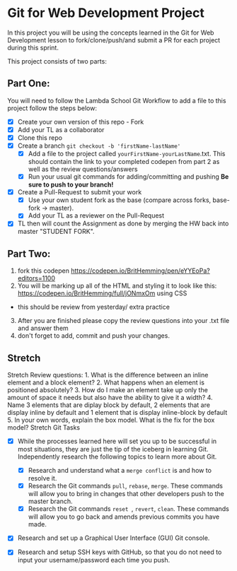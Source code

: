 # Git for Web Development Project
In this project you will be using the concepts learned in the Git for Web Development lesson to fork/clone/push/and submit a PR for each project during this sprint.

This project consists of two parts:

## Part One:
You will need to follow the Lambda School Git Workflow to add a file to this project follow the steps below:

- [X] Create your own version of this repo - Fork
- [X] Add your TL as a collaborator
- [X] Clone this repo
- [X] Create a branch `git checkout -b 'firstName-lastName'`
  - [X] Add a file to the project called `yourFirstName-yourLastName`.txt. This should contain the link to your completed codepen from part 2 as well as the review questions/answers
  - [X] Run your usual git commands for adding/committing and pushing **Be sure to push to your branch!**
- [X] Create a Pull-Request to submit your work
  - [X] Use your own student fork as the base (compare across forks, base-fork -> master).
  - [X] Add your TL as a reviewer on the Pull-Request
- [X] TL then will count the Assignment as done by merging the HW back into master "STUDENT FORK".

## Part Two:
1. fork this codepen https://codepen.io/BritHemming/pen/eYYEoPa?editors=1100
2. You will be marking up all of the HTML and styling it to look like this: https://codepen.io/BritHemming/full/jONmxOm using CSS
* this should be review from yesterday/ extra practice
3. After you are finished please copy the review questions into your .txt file and answer them
4. don't forget to add, commit and push your changes.


## Stretch
Stretch Review questions: 
    1. What is the difference between an inline element and a block element?
    2. What happens when an element is positioned absolutely? 
    3. How do I make an element take up only the amount of space it needs but also have the ability to give it a width? 
    4. Name 3 elements that are diplay block by default, 2 elements that are display inline by default and 1 element that is display inline-block by default
    5. In your own words, explain the box model. What is the fix for the box model? 
Stretch Git Tasks
- [X] While the processes learned here will set you up to be successful in most situations, they are just the tip of the iceberg in learning Git. Independently research the following topics to learn more about Git.
  - [X] Research and understand what a `merge conflict` is and how to resolve it.
  - [X] Research the Git commands `pull`, `rebase`, `merge`. These commands will allow you to bring in changes that other developers push to the master branch.
  - [X] Research the Git commands `reset `, `revert`, `clean`. These commands will allow you to go back and amends previous commits you have made.

- [X] Research and set up a Graphical User Interface (GUI) Git console. 

- [X] Research and setup SSH keys with GitHub, so that you do not need to input your username/password each time you push. 
